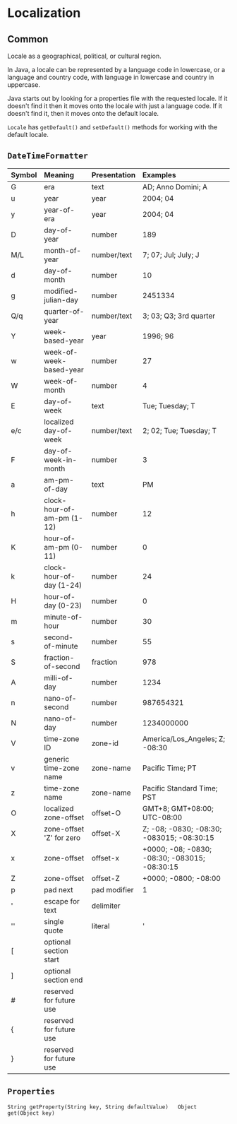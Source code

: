 # Localization

## Common

Locale as a geographical, political, or cultural region.

 In Java, a locale can be represented by a language code in lowercase, or a language and country code, with language in lowercase and country in uppercase.

Java starts out by looking for a properties file with the requested locale. If it doesn't find it then it moves onto the locale with just a language code. If it doesn't find it, then it moves onto the default locale.

`Locale` has `getDefault()` and `setDefault()` methods for working with the default locale.

## `DateTimeFormatter`

| Symbol | Meaning | Presentation | Examples |
| :--- | :--- | :--- | :--- |
| G | era | text | AD; Anno Domini; A |
| u | year | year | 2004; 04 |
| y | year-of-era | year | 2004; 04 |
| D | day-of-year | number | 189 |
| M/L | month-of-year | number/text | 7; 07; Jul; July; J |
| d | day-of-month | number | 10 |
| g | modified-julian-day | number | 2451334 |
| Q/q | quarter-of-year | number/text | 3; 03; Q3; 3rd quarter |
| Y | week-based-year | year | 1996; 96 |
| w | week-of-week-based-year | number | 27 |
| W | week-of-month | number | 4 |
| E | day-of-week | text | Tue; Tuesday; T |
| e/c | localized day-of-week | number/text | 2; 02; Tue; Tuesday; T |
| F | day-of-week-in-month | number | 3 |
| a | am-pm-of-day | text | PM |
| h | clock-hour-of-am-pm \(1-12\) | number | 12 |
| K | hour-of-am-pm \(0-11\) | number | 0 |
| k | clock-hour-of-day \(1-24\) | number | 24 |
| H | hour-of-day \(0-23\) | number | 0 |
| m | minute-of-hour | number | 30 |
| s | second-of-minute | number | 55 |
| S | fraction-of-second | fraction | 978 |
| A | milli-of-day | number | 1234 |
| n | nano-of-second | number | 987654321 |
| N | nano-of-day | number | 1234000000 |
| V | time-zone ID | zone-id | America/Los\_Angeles; Z; -08:30 |
| v | generic time-zone name | zone-name | Pacific Time; PT |
| z | time-zone name | zone-name | Pacific Standard Time; PST |
| O | localized zone-offset | offset-O | GMT+8; GMT+08:00; UTC-08:00 |
| X | zone-offset 'Z' for zero | offset-X | Z; -08; -0830; -08:30; -083015; -08:30:15 |
| x | zone-offset | offset-x | +0000; -08; -0830; -08:30; -083015; -08:30:15 |
| Z | zone-offset | offset-Z | +0000; -0800; -08:00 |
| p | pad next | pad modifier | 1 |
| ' | escape for text | delimiter |  |
| '' | single quote | literal | ' |
| \[ | optional section start |  |  |
| \] | optional section end |  |  |
| \# | reserved for future use |  |  |
| { | reserved for future use |  |  |
| } | reserved for future use |  |  |

## `Properties`

`String getProperty(String key, String defaultValue)  
Object get(Object key)`

